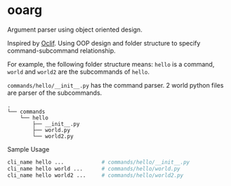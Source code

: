 # ooarg

Argument parser using object oriented design.

Inspired by [Oclif](https://oclif.io/). Using OOP design and folder structure to specify command-subcommand relationship.

For example, the following folder structure means: `hello` is a command, `world` and `world2` are the subcommands of `hello`.

`commands/hello/__init__.py` has the command parser. 2 world python files are parser of the subcommands.

```
.
└── commands
    └── hello
        ├── __init__.py
        ├── world.py
        └── world2.py
```

Sample Usage

```bash
cli_name hello ...            # commands/hello/__init__.py
cli_name hello world ...      # commands/hello/world.py
cli_name hello world2 ...     # commands/hello/world2.py
```
